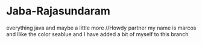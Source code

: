# Jaba-Rajasundaram
everything java and maybe a little more
//Howdy partner my name is marcos and Ilike the color seablue and I have added a bit of myself to this branch
